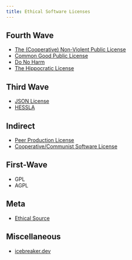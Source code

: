 ```yaml
---
title: Ethical Software Licenses
---
```


## Fourth Wave
- [The (Cooperative) Non-Violent Public License](https://thufie.lain.haus/NPL.html)
- [Common Good Public License](http://cgpl.org/)
- [Do No Harm](https://github.com/raisely/NoHarm)
- [The Hippocratic License](https://firstdonoharm.dev/)

## Third Wave
- [JSON License](https://www.spdx.org/licenses/JSON.html)
- [HESSLA](http://www.hacktivismo.com/about/hessla.php)

## Indirect
- [Peer Production License](https://wiki.p2pfoundation.net/Peer_Production_License)
- [Cooperative/Communist Software License](https://eunichx.us/c/)

## First-Wave
- GPL
- AGPL

## Meta
- [Ethical Source](https://ethicalsource.dev/definition/)

## Miscellaneous

- [icebreaker.dev](https://icebreaker.dev/)

